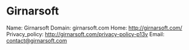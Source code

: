 
# Girnarsoft

Name: Girnarsoft
Domain: girnarsoft.com
Home: http://girnarsoft.com/
Privacy_policy: http://girnarsoft.com/privacy-policy-p13v
Email: contact@girnarsoft.com
